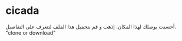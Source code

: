 # cicada
أحسنت بوصلك لهذا المكان.   إذهب و قم بتحميل هذا الملف لتتعرف على التفاصيل.
"clone or download"

